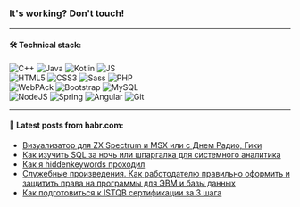 ### It's working? Don't touch!

---

#### 🛠️ Technical stack:

![C++](https://img.shields.io/badge/C++-informational?logo=c%2B%2B&style=flat&logoColor=white&color=9C033A)
![Java](https://img.shields.io/badge/Java-informational?logo=java&style=flat&logoColor=white&color=007396)
![Kotlin](https://img.shields.io/badge/Kotlin-informational?logo=Kotlin&style=flat&logoColor=white&color=0095D5)
![JS](https://img.shields.io/badge/JS-informational?logo=javaScript&style=flat&logoColor=black&color=F7Df1E) <br>
![HTML5](https://img.shields.io/badge/HTML5-informational?logo=html5&style=flat&logoColor=white&color=E34F26)
![CSS3](https://img.shields.io/badge/CSS3-informational?logo=css3&style=flat&logoColor=white&color=157286)
![Sass](https://img.shields.io/badge/Saas-informational?logo=sass&style=flat&logoColor=white&color=hotpink)
![PHP](https://img.shields.io/badge/PHP-informational?logo=php&style=flat&logoColor=white&color=777BB4) <br>
![WebPAck](https://img.shields.io/badge/WebPack-informational?logo=webPack&style=flat&logoColor=white&color=FF6F00)
![Bootstrap](https://img.shields.io/badge/Bootstrap-informational?logo=Bootstrap&style=flat&logoColor=white&color=7952B3)
![MySQL](https://img.shields.io/badge/MySQL-informational?logo=MySQL&style=flat&logoColor=white&color=00f) <br>
![NodeJS](https://img.shields.io/badge/NodeJS-informational?logo=node.js&style=flat&logoColor=white&color=43853D)
![Spring](https://img.shields.io/badge/Spring-informational?logo=Spring&style=flat&logoColor=white&color=0A9EDC)
![Angular](https://img.shields.io/badge/Vue-informational?logo=vue.js&style=flat&logoColor=white&color=red)
![Git](https://img.shields.io/badge/Git-informational?logo=git&style=flat&logoColor=white&color=darkorange)

___

#### 💬 Latest posts from habr.com:

<!-- BLOG-POST-LIST:START -->
- [Визуализатор для ZX Spectrum и MSX или с Днем Радио, Гики](https://habr.com/ru/post/664680/?utm_source=habrahabr&utm_medium=rss&utm_campaign=664680)
- [Как изучить SQL за ночь или шпаргалка для системного аналитика](https://habr.com/ru/post/664550/?utm_source=habrahabr&utm_medium=rss&utm_campaign=664550)
- [Как я hiddenkeywords проходил](https://habr.com/ru/post/664754/?utm_source=habrahabr&utm_medium=rss&utm_campaign=664754)
- [Служебные произведения. Как работодателю правильно оформить и защитить права на программы для ЭВМ и базы данных](https://habr.com/ru/post/664742/?utm_source=habrahabr&utm_medium=rss&utm_campaign=664742)
- [Как подготовиться к ISTQB сертификации за 3 шага](https://habr.com/ru/post/664734/?utm_source=habrahabr&utm_medium=rss&utm_campaign=664734)
<!-- BLOG-POST-LIST:END -->

